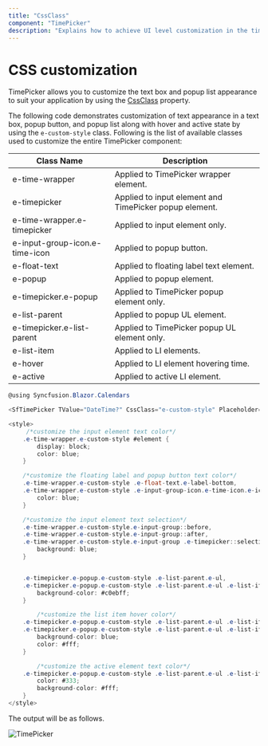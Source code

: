 ```yaml
---
title: "CssClass"
component: "TimePicker"
description: "Explains how to achieve UI level customization in the time picker component using custom CSS styles and classes."
---
```


# CSS customization

TimePicker allows you to customize the text box and popup list appearance to suit your
application by using the
[CssClass](https://help.syncfusion.com/cr/blazor/Syncfusion.Blazor~Syncfusion.Blazor.Calendars.SfTimePicker%601~CssClass.html) property.

The following code demonstrates customization of text appearance in a text box, popup button, and popup list along with hover and active
state by using the `e-custom-style` class. Following is the list of available classes used to customize the entire TimePicker component:

| **Class Name** | **Description** |
| --- | --- |
| e-time-wrapper | Applied to TimePicker wrapper element. |
| e-timepicker |  Applied to input element and TimePicker popup element. |
| e-time-wrapper.e-timepicker | Applied to input element only. |
| e-input-group-icon.e-time-icon | Applied to popup button. |
| e-float-text | Applied to floating label text element. |
| e-popup | Applied to popup element. |
| e-timepicker.e-popup | Applied to TimePicker popup element only. |
| e-list-parent | Applied to popup UL element. |
| e-timepicker.e-list-parent | Applied to TimePicker popup UL element only. |
| e-list-item | Applied to LI elements. |
| e-hover | Applied to LI element hovering time. |
| e-active | Applied to active LI element. |

```csharp
@using Syncfusion.Blazor.Calendars

<SfTimePicker TValue="DateTime?" CssClass="e-custom-style" Placeholder="Select a Time"></SfTimePicker>

<style>
     /*customize the input element text color*/
    .e-time-wrapper.e-custom-style #element {
        display: block;
        color: blue;
    }

    /*customize the floating label and popup button text color*/
    .e-time-wrapper.e-custom-style .e-float-text.e-label-bottom,
    .e-time-wrapper.e-custom-style .e-input-group-icon.e-time-icon.e-icons {
        color: blue;
    }

    /*customize the input element text selection*/
    .e-time-wrapper.e-custom-style.e-input-group::before,
    .e-time-wrapper.e-custom-style.e-input-group::after,
    .e-time-wrapper.e-custom-style.e-input-group .e-timepicker::selection {
        background: blue;
    }


    .e-timepicker.e-popup.e-custom-style .e-list-parent.e-ul,
    .e-timepicker.e-popup.e-custom-style .e-list-parent.e-ul .e-list-item {
        background-color: #c0ebff;
    }

        /*customize the list item hover color*/
    .e-timepicker.e-popup.e-custom-style .e-list-parent.e-ul .e-list-item.e-hover,
    .e-timepicker.e-popup.e-custom-style .e-list-parent.e-ul .e-list-item.e-active.e-hover {
        background-color: blue;
        color: #fff;
    }

        /*customize the active element text color*/
    .e-timepicker.e-popup.e-custom-style .e-list-parent.e-ul .e-list-item.e-active {
        color: #333;
        background-color: #fff;
    }
</style>
```

The output will be as follows.

![TimePicker](../images/customization.png)
